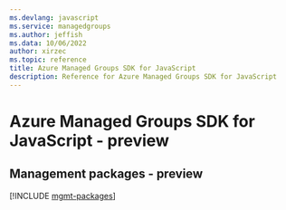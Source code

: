 ```yaml
---
ms.devlang: javascript
ms.service: managedgroups
ms.author: jeffish
ms.data: 10/06/2022
author: xirzec
ms.topic: reference
title: Azure Managed Groups SDK for JavaScript
description: Reference for Azure Managed Groups SDK for JavaScript
---
```

# Azure Managed Groups SDK for JavaScript - preview

## Management packages - preview
[!INCLUDE [mgmt-packages](managed-groups-mgmt-index.md)]